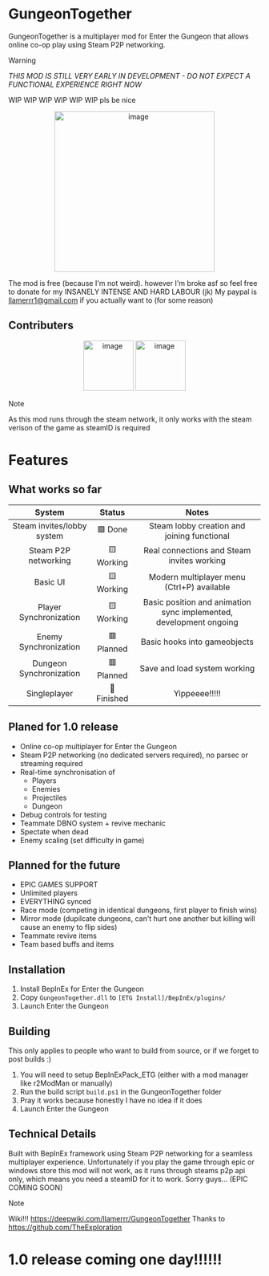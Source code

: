# GungeonTogether

GungeonTogether is a multiplayer mod for Enter the Gungeon that allows online co-op play using Steam P2P networking.

> [!WARNING]
> _THIS MOD IS STILL VERY EARLY IN DEVELOPMENT - DO NOT EXPECT A FUNCTIONAL EXPERIENCE RIGHT NOW_

WIP WIP WIP WIP WIP WIP pls be nice 

<p align="center" href="https://github.com/llamerrr/GungeonTogether">
<img height="320" alt="image" src="https://github.com/user-attachments/assets/6c485240-5e3c-44ee-93bb-747d27a0731e"/>
</p>

The mod is free (because I'm not weird). however I'm broke asf so feel free to donate for my INSANELY INTENSE AND HARD LABOUR (jk)
My paypal is llamerrr1@gmail.com if you actually want to (for some reason)

## Contributers 
<p align="center" href="https://github.com/llamerrr/GungeonTogether">
<img height="100" alt="image" src="https://avatars.githubusercontent.com/u/47313866?v=4"/>
<img height="100" alt="image" src="https://avatars.githubusercontent.com/u/88169809?v=4"/>
</p>


> [!NOTE]
> As this mod runs through the steam network, it only works with the steam verison of the game as steamID is required

# Features
## What works so far
| System | Status | Notes |
|:---:|:---:|:---:|
| Steam invites/lobby system | 🟩 Done | Steam lobby creation and joining functional |
| Steam P2P networking | 🟨 Working | Real connections and Steam invites working |
| Basic UI | 🟨 Working | Modern multiplayer menu (Ctrl+P) available |
| Player Synchronization | 🟨 Working | Basic position and animation sync implemented, development ongoing |
| Enemy Synchronization | 🟥 Planned | Basic hooks into gameobjects |
| Dungeon Synchronization | 🟥 Planned | Save and load system working |
| Singleplayer | 🏁 Finished | Yippeeee!!!!! |

## Planed for 1.0 release
- Online co-op multiplayer for Enter the Gungeon
- Steam P2P networking (no dedicated servers required), no parsec or streaming required
- Real-time synchronisation of
  - Players
  - Enemies
  - Projectiles
  - Dungeon
- Debug controls for testing
- Teammate DBNO system + revive mechanic
- Spectate when dead
- Enemy scaling (set difficulty in game)
  
## Planned for the future
- EPIC GAMES SUPPORT
- Unlimited players
- EVERYTHING synced
- Race mode (competing in identical dungeons, first player to finish wins)
- Mirror mode (dupilcate dungeons, can't hurt one another but killing will cause an enemy to flip sides)
- Teammate revive items
- Team based buffs and items

## Installation
1. Install BepInEx for Enter the Gungeon
2. Copy `GungeonTogether.dll` to `[ETG Install]/BepInEx/plugins/`
3. Launch Enter the Gungeon

## Building
This only applies to people who want to build from source, or if we forget to post builds :)
1. You will need to setup BepInExPack_ETG (either with a mod manager like r2ModMan or manually)
2. Run the build script `build.ps1` in the GungeonTogether folder
3. Pray it works because honestly I have no idea if it does
4. Launch Enter the Gungeon

## Technical Details
Built with BepInEx framework using Steam P2P networking for a seamless multiplayer experience.
Unfortunately if you play the game through epic or windows store this mod will not work, as it runs through steams p2p api only, which means you need a steamID for it to work. Sorry guys...
(EPIC COMING SOON)

> [!NOTE]
> Wiki!!!
> https://deepwiki.com/llamerrr/GungeonTogether
> Thanks to https://github.com/TheExploration

# 1.0 release coming one day!!!!!!
